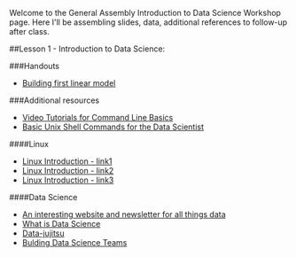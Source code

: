 Welcome to the General Assembly Introduction to Data Science Workshop page.  Here I'll be assembling slides, data, additional references to follow-up after class.

##Lesson 1 - Introduction to Data Science:

###Handouts
- [Building first linear model](https://github.com/hptdss/DS-Intro/tree/master/slides/lesson05.pdf)

###Additional resources
- [Video Tutorials for Command Line Basics](http://drupalize.me/series/command-line-basics-series)
- [Basic Unix Shell Commands for the Data Scientist](http://practical-data-science.blogspot.com/2012/09/basic-unix-shell-commands-for-data.html)

####Linux
- [Linux Introduction - link1](https://marylou.byu.edu/documentation/unix-tutorial/)
- [Linux Introduction - link2](http://tldp.org/LDP/intro-linux/html/index.html )
- [Linux Introduction - link3](http://tldp.org/guides.html)

####Data Science
- [An interesting website and newsletter for all things data](http://strata.oreilly.com)
- [What is Data Science](http://radar.oreilly.com/2010/06/what-is-data-science.html)
- [Data-jujitsu](http://radar.oreilly.com/2012/07/data-jujitsu.html)
- [Bulding Data Science Teams](http://radar.oreilly.com/2011/09/building-data-science-teams.html)

